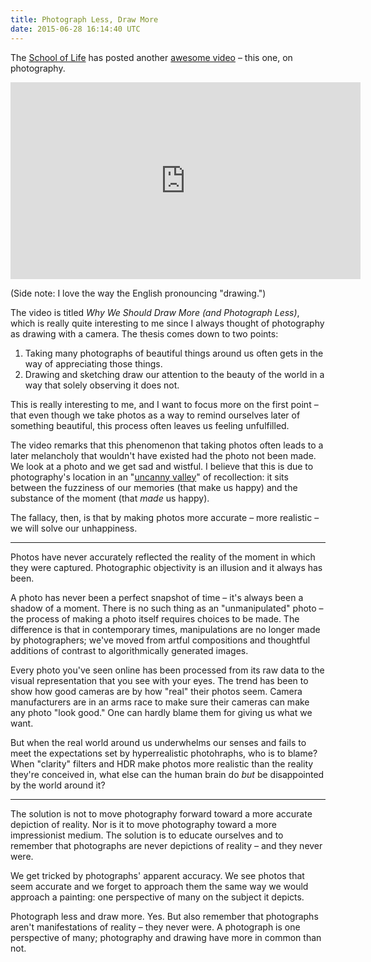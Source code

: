 ```yaml
---
title: Photograph Less, Draw More
date: 2015-06-28 16:14:40 UTC
---
```


The [School of Life](https://www.youtube.com/channel/UC7IcJI8PUf5Z3zKxnZvTBog) has posted another [awesome video](https://www.youtube.com/watch?v=k1eHm0PNnjo) – this one, on photography.

<!-- more -->

<div class="embed-responsive embed-responsive-16by9">
	<iframe width="560" height="315" src="https://www.youtube.com/embed/k1eHm0PNnjo" frameborder="0" class="embed-responsive-item" allowfullscreen></iframe>

</div>

(Side note: I love the way the English pronouncing "drawing.")

The video is titled _Why We Should Draw More (and Photograph Less)_, which is really quite interesting to me since I always thought of photography as drawing with a camera. The thesis comes down to two points:

1. Taking many photographs of beautiful things around us often gets in the way of appreciating those things.
2. Drawing and sketching draw our attention to the beauty of the world in a way that solely observing it does not.

This is really interesting to me, and I want to focus more on the first point – that even though we take photos as a way to remind ourselves later of something beautiful, this process often leaves us feeling unfulfilled. 

The video remarks that this phenomenon that taking photos often leads to a later melancholy that wouldn't have existed had the photo not been made. We look at a photo and we get sad and wistful. I believe that this is due to photography's location in an "[uncanny valley](https://en.wikipedia.org/wiki/Uncanny_valley)" of recollection: it sits between the fuzziness of our memories (that make us happy) and the substance of the moment (that _made_ us happy). 

The fallacy, then, is that by making photos more accurate – more realistic – we will solve our unhappiness. 

----------------

Photos have never accurately reflected the reality of the moment in which they were captured. Photographic objectivity is an illusion and it always has been.

A photo has never been a perfect snapshot of time – it's always been a shadow of a moment. There is no such thing as an "unmanipulated" photo – the process of making a photo itself requires choices to be made. The difference is that in contemporary times, manipulations are no longer made by photographers; we've moved from artful compositions and thoughtful additions of contrast to algorithmically generated images.

Every photo you've seen online has been processed from its raw data to the visual representation that you see with your eyes. The trend has been to show how good cameras are by how "real" their photos seem. Camera manufacturers are in an arms race to make sure their cameras can make any photo "look good." One can hardly blame them for giving us what we want.

But when the real world around us underwhelms our senses and fails to meet the expectations set by hyperrealistic photohraphs, who is to blame? When "clarity" filters and HDR make photos more realistic than the reality they're conceived in, what else can the human brain do _but_ be disappointed by the world around it?

----------------

The solution is not to move photography forward toward a more accurate depiction of reality. Nor is it to move photography toward a more impressionist medium. The solution is to educate ourselves and to remember that photographs are never depictions of reality – and they never were. 

We get tricked by photographs' apparent accuracy. We see photos that seem accurate and we forget to approach them the same way we would approach a painting: one perspective of many on the subject it depicts.

Photograph less and draw more. Yes. But also remember that photographs aren't manifestations of reality – they never were. A photograph is one perspective of many; photography and drawing have more in common than not.

